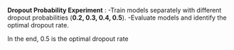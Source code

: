 **Dropout Probability Experiment** :
-Train models separately with different dropout probabilities (**0.2, 0.3, 0.4, 0.5**).
-Evaluate models and identify the optimal dropout rate.

In the end, 0.5 is the optimal dropout rate
